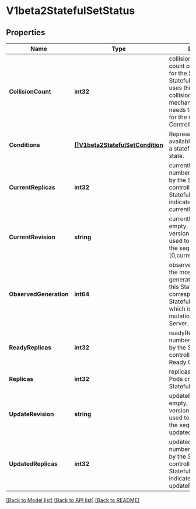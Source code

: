 # V1beta2StatefulSetStatus

## Properties
Name | Type | Description | Notes
------------ | ------------- | ------------- | -------------
**CollisionCount** | **int32** | collisionCount is the count of hash collisions for the StatefulSet. The StatefulSet controller uses this field as a collision avoidance mechanism when it needs to create the name for the newest ControllerRevision. | [optional] [default to null]
**Conditions** | [**[]V1beta2StatefulSetCondition**](v1beta2.StatefulSetCondition.md) | Represents the latest available observations of a statefulset&#39;s current state. | [optional] [default to null]
**CurrentReplicas** | **int32** | currentReplicas is the number of Pods created by the StatefulSet controller from the StatefulSet version indicated by currentRevision. | [optional] [default to null]
**CurrentRevision** | **string** | currentRevision, if not empty, indicates the version of the StatefulSet used to generate Pods in the sequence [0,currentReplicas). | [optional] [default to null]
**ObservedGeneration** | **int64** | observedGeneration is the most recent generation observed for this StatefulSet. It corresponds to the StatefulSet&#39;s generation, which is updated on mutation by the API Server. | [optional] [default to null]
**ReadyReplicas** | **int32** | readyReplicas is the number of Pods created by the StatefulSet controller that have a Ready Condition. | [optional] [default to null]
**Replicas** | **int32** | replicas is the number of Pods created by the StatefulSet controller. | [default to null]
**UpdateRevision** | **string** | updateRevision, if not empty, indicates the version of the StatefulSet used to generate Pods in the sequence [replicas-updatedReplicas,replicas) | [optional] [default to null]
**UpdatedReplicas** | **int32** | updatedReplicas is the number of Pods created by the StatefulSet controller from the StatefulSet version indicated by updateRevision. | [optional] [default to null]

[[Back to Model list]](../README.md#documentation-for-models) [[Back to API list]](../README.md#documentation-for-api-endpoints) [[Back to README]](../README.md)


